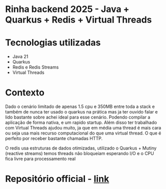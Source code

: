 # Rinha backend 2025 - Java + Quarkus + Redis + Virtual Threads

# Tecnologias utilizadas
* Java 21
* Quarkus
* Redis e Redis Streams
* Virtual Threads


# Contexto
Dado o cenário limitado de apenas 1.5 cpu e 350MB entre toda a stack e também de nunca ter usado o quarkus na prática mas ja ter ouvido falar e lido bastante sobre achei ideal para esse cenário.
Podendo compilar a aplicação de forma nativa, e um rapido startup. 
Além disso ter trabalhado com Virtual Threads ajudou muito, ja que em média uma thread é mais cara  ou seja usa mais recurso computacional do que uma  virtual thread. O que é perfeito por receber bastante chamadas HTTP.

O redis usa estruturas de dados otimizadas, utilizado o Quarkus + Mutiny (reactive streams) temos threads não bloqueiam esperando I/O e o CPU fica livre para processamento real

# Repositório official - [link](https://github.com/andrelucasti/payments-quarkuzin-rinha-backend-2025)